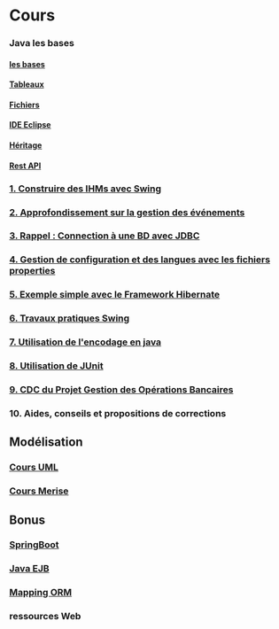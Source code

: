 # Cours

### Java les bases

#### [les bases](java/java1/1-bases/README.md)

#### [Tableaux](java/java1/2-tableaux/README.md)

#### [Fichiers](java/java1/3-fichiers)

#### [IDE Eclipse](java/java2/5-ide/README.md)

#### [Héritage](java/java2/6-heritage/README.md)

#### [Rest API](java/java2/7-rest/README.md)

### [1. Construire des IHMs avec Swing](cours-swing.md)

### [2. Approfondissement sur la gestion des événements](cours-java-evenement.md)

### [3. Rappel : Connection à une BD avec JDBC](java/java2/8-jdbc/README.md)

### [4. Gestion de configuration et des langues avec les fichiers **properties**](cours-properties.md)

### [5. Exemple simple avec le Framework Hibernate](cours-hibernate.md)

### [6. Travaux pratiques Swing](travaux-pratiques-swing.md)

### [7. Utilisation de l'encodage en java](cours-cryptage-simple.md)

### [8. Utilisation de JUnit](cours-tests-junit5.md)

### [9. CDC du Projet Gestion des Opérations Bancaires](projets/gestion-banque.md)

### 10. Aides, conseils et propositions de corrections

## Modélisation

### [Cours UML](uml/README.md)

### [Cours Merise](2-mcd/README.md)

## Bonus

### [SpringBoot](framework-back/1-springboot/README.md)

### [Java EJB](framework-back/1-jpa-orm/javaee-persistence-ejb3.md)

### [Mapping ORM](framework-back/1-jpa-orm/mapping-orm.md)
 
### ressources Web
